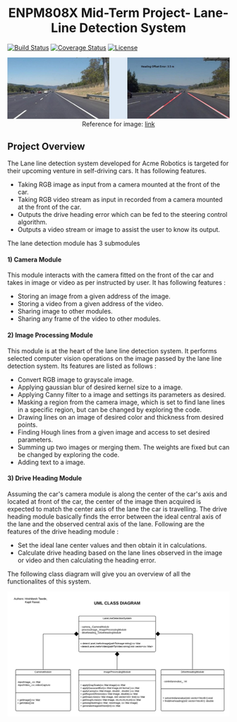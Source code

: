 <h1 align=center> ENPM808X Mid-Term Project- Lane-Line Detection System </h1>

[![Build Status](https://travis-ci.org/hrishikeshtawade04/Lane-Line-Detection-System.svg?branch=master)](https://travis-ci.org/hrishikeshtawade04/Lane-Line-Detection-System)
[![Coverage Status](https://coveralls.io/repos/github/hrishikeshtawade04/Lane-Line-Detection-System/badge.svg?branch=master)](https://coveralls.io/github/hrishikeshtawade04/Lane-Line-Detection-System?branch=master)
[![License](https://img.shields.io/badge/License-BSD%203--Clause-blue.svg)](https://opensource.org/licenses/BSD-3-Clause)

</p>
<p align="center">
<img src="/test_images/lane_line_detection.jpg">
Reference for image: <a href='https://www.google.com/imgres?imgurl=https%3A%2F%2Fwww.kdnuggets.com%2Fwp-content%2Fuploads%2Froad-line-detection.gif&imgrefurl=https%3A%2F%2Fwww.kdnuggets.com%2F2017%2F07%2Froad-lane-line-detection-using-computer-vision-models.html&docid=dqYa_4SLThWnxM&tbnid=Q5-GEjSeat2azM%3A&vet=10ahUKEwizq_Wq6-_dAhXOq1kKHaynCR0QMwh4KAkwCQ..i&w=360&h=202&bih=623&biw=1301&q=lane%20line%20detection&ved=0ahUKEwizq_Wq6-_dAhXOq1kKHaynCR0QMwh4KAkwCQ&iact=mrc&uact=8'>link</a>
</p>

## Project Overview

  The Lane line detection system developed for Acme Robotics is targeted for their upcoming venture in self-driving cars. It has following features.
  - Taking RGB image as input from a camera mounted at the front of the car.
  - Taking RGB video stream as input in recorded from a camera mounted at the front of the car.
  - Outputs the drive heading error which can be fed to the steering control algorithm.
  - Outputs a video stream or image to assist the user to know its output.

The lane detection module has 3 submodules

#### 1) Camera Module
This module interacts with the camera fitted on the front of the car and takes in image or video as per instructed by user. It has following features :
- Storing an image from a given address of the image.
- Storing a video from a given address of the video.
- Sharing image to other modules.
- Sharing any frame of the video to other modules.

#### 2) Image Processing Module
This module is at the heart of the lane line detection system. It performs selected computer vision operations on the image passed by the lane line detection system. Its features are listed as follows :
- Convert RGB image to grayscale image.
- Applying gaussian blur of desired kernel size to a image.
- Applying Canny filter to a image and settings its parameters as desired.
- Masking a region from the camera image, which is set to find lane lines in a specific region, but can be changed by exploring the code.
- Drawing lines on an image of desired color and thickness from desired points.
- Finding Hough lines from a given image and access to set desired parameters.
- Summing up two images or merging them. The weights are fixed but can be changed by exploring the code.
- Adding text to a image.

#### 3) Drive Heading Module
Assuming the car's camera module is along the center of the car's axis and located at front of the car, the center of the image then acquired is expected to match the center axis of the lane the car is travelling. The drive heading module basically finds the error between the ideal central axis of the lane and the observed central axis of the lane. Following are the features of the drive heading module :  
- Set the ideal lane center values and then obtain it in calculations.
- Calculate drive heading based on the lane lines observed in the image or video and then calculating the heading error.

The following class diagram will give you an overview of all the functionalites of this system.

<p align="center">
<img src = "/UML_Diagrams/class_diagram_version1.png">
</p>
